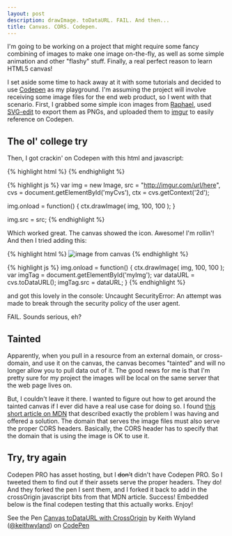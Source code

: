 ```yaml
---
layout: post
description: drawImage. toDataURL. FAIL. And then...
title: Canvas. CORS. Codepen.
---
```


I'm going to be working on a project that might require some fancy combining of images to make one image on-the-fly, as well as some simple animation and other "flashy" stuff. Finally, a real perfect reason to learn HTML5 canvas!

I set aside some time to hack away at it with some tutorials and decided to use [Codepen](http://codepen.io) as my playground. I'm assuming the project will involve receiving some image files for the end web product, so I went with that scenario. First, I grabbed some simple icon images from [Raphael](http://raphaeljs.com/icons/), used [SVG-edit](http://svg-edit.googlecode.com/svn/branches/2.6/editor/svg-editor.html) to export them as PNGs, and uploaded them to [imgur](http://imgur.com/) to easily reference on Codepen.

## The ol' college try
Then, I got crackin' on Codepen with this html and javascript:

{% highlight html %}
<canvas id="myCvs" width="400" height="400"></canvas>
{% endhighlight %}

{% highlight js %}
var img = new Image,
    src = "http://imgur.com/url/here",
    cvs = document.getElementById('myCvs'),
    ctx = cvs.getContext('2d');
    
img.onload = function() {
  ctx.drawImage( img, 100, 100 );
}

img.src = src;
{% endhighlight %}

Which worked great. The canvas showed the icon. Awesome! I'm rollin'! And then I tried adding this:

{% highlight html %}
<img id="myImg" src="" alt="image from canvas" />
{% endhighlight %}

{% highlight js %}
img.onload = function() {
  ctx.drawImage( img, 100, 100 );
  var imgTag = document.getElementById('myImg');
  var dataURL = cvs.toDataURL();
  imgTag.src = dataURL;
}
{% endhighlight %}

and got this lovely in the console:
    Uncaught SecurityError: An attempt was made to break through the security policy of the user agent.
    
FAIL. Sounds serious, eh?

## Tainted
Apparently, when you pull in a resource from an external domain, or cross-domain, and use it on the canvas, the canvas becomes "tainted" and will no longer allow you to pull data out of it. The good news for me is that I'm pretty sure for my project the images will be local on the same server that the web page lives on.

But, I couldn't leave it there. I wanted to figure out how to get around the tainted canvas if I ever did have a real use case for doing so. I found [this short article on MDN](https://developer.mozilla.org/en-US/docs/HTML/CORS_Enabled_Image) that described exactly the problem I was having and offered a solution. The domain that serves the image files must also serve the proper CORS headers. Basically, the CORS header has to specify that the domain that is using the image is OK to use it.

## Try, try again
Codepen PRO has asset hosting, but I <del datetime="2013-10-29">don't</del> didn't have Codepen PRO. So I tweeted them to find out if their assets serve the proper headers. They do! And they forked the pen I sent them, and I forked it back to add in the crossOrigin javascript bits from that MDN article. Success! Embedded below is the final codepen testing that this actually works. Enjoy!

<p data-height="400" data-theme-id="2" data-slug-hash="umova" data-user="keithwyland" data-default-tab="result" class='codepen'>See the Pen <a href='http://codepen.io/keithwyland/pen/umova'>Canvas toDataURL with CrossOrigin</a> by Keith Wyland (<a href='http://codepen.io/keithwyland'>@keithwyland</a>) on <a href='http://codepen.io'>CodePen</a></p>
<script async src="http://codepen.io/assets/embed/ei.js"></script>




